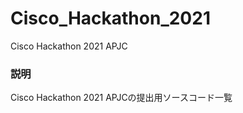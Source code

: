 Cisco_Hackathon_2021
====================

Cisco Hackathon 2021 APJC

### 説明
Cisco Hackathon 2021 APJCの提出用ソースコード一覧
